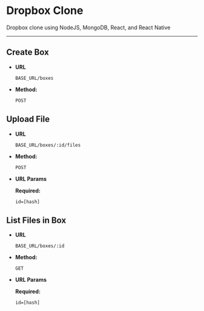 # Dropbox Clone

Dropbox clone using NodeJS, MongoDB, React, and React Native

----

**Create Box**
----

* **URL**

    `BASE_URL/boxes`

* **Method:**

    `POST`


**Upload File**
----

* **URL**

    `BASE_URL/boxes/:id/files`

* **Method:**

    `POST`

*  **URL Params**

   **Required:**
 
   `id=[hash]`


**List Files in Box**
----

* **URL**

    `BASE_URL/boxes/:id`

* **Method:**

    `GET`

*  **URL Params**

   **Required:**
 
   `id=[hash]`